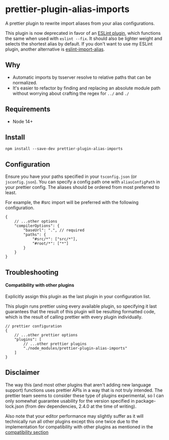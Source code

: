# prettier-plugin-alias-imports

A prettier plugin to rewrite import aliases from your alias configurations.

This plugin is now deprecated in favor of an [ESLint plugin](https://github.com/Limegrass/eslint-plugin-import-alias),
which functions the same when used with `eslint --fix`. It should also be lighter weight and selects the shortest alias by default.
If you don't want to use my ESLint plugin, another alternative is [eslint-import-alias](https://github.com/steelsojka/eslint-import-alias).

## Why

-   Automatic imports by tsserver resolve to relative paths that can be normalized.
-   It's easier to refactor by finding and replacing an absolute module path
    without worrying about crafting the regex for `../` and `./`

## Requirements

-   Node 14+

## Install

```shell
npm install --save-dev prettier-plugin-alias-imports
```

## Configuration

Ensure you have your paths specified in your `tsconfig.json` (or `jsconfig.json`).
You can specify a config path one with `aliasConfigPath` in your prettier config.
The aliases should be ordered from most preferred to least.

For example, the #src import will be preferred with the following configuration.

```jsonc
{
    // ...other options
    "compilerOptions": {
        "baseUrl": ".", // required
        "paths": {
            "#src/*": ["src/*"],
            "#root/*": ["*"]
        }
    }
}
```

## Troubleshooting

#### Compatibility with other plugins

Explicitly assign this plugin as the last plugin in your configuration list.

This plugin runs prettier using every available plugin, so specifying it last
guarantees that the result of this plugin will be resulting formatted code,
which is the result of calling prettier with every plugin individually.

```jsonc
// prettier configuration
{
    // ...other prettier options
    "plugins": [
        // ...other prettier plugins
        "./node_modules/prettier-plugin-alias-imports"
    ]
}
```

## Disclaimer

The way this (and most other plugins that aren't adding new language support) functions
uses prettier APIs in a way that is not truly intended. The prettier team seems to consider
these type of plugins experimental, so I can only somewhat guarantee usability for
the version specified in package-lock.json (from dev dependencies, 2.4.0 at the time of writing).

Also note that your editor performance may slightly suffer as it will technically
run all other plugins except this one twice due to the implementation for compatibility
with other plugins as mentioned in the [compatibility section](#compatibility-with-other-plugins)
